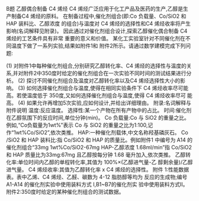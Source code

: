 B题 乙醇偶合制备 C4 烯烃
C4 烯烃广泛应用于化工产品及医药的生产,乙醇是生产制备C4 烯烃的原料。 在制备过程中,催化剂组合(即:Co 负载量、Co/SiO2 和 HAP 装料比、乙醇浓度 的组合)与温度对 C4 烯烃的选择性和C4 烯烃收率将产生影响(名词解释见附录)。 因此通过对催化剂组合设计,探索乙醇催化偶合制备 C4 烯烃的工艺条件具有非常 重要的意义和价值。
某化工实验室针对不同催化剂在不同温度下做了一系列实验,结果如附件1和 附件2所示。请通过数学建模完成下列问题:

(1) 对附件1中每种催化剂组合,分别研究乙醇转化率、C4 烯烃的选择性与温度的关系,并对附件2中350度时给定的催化剂组合在一次实验不同时间的测试结果进行分析。
(2) 探讨不同催化剂组合及温度对乙醇转化率以及C4 烯烃选择性大小的影响。
(3) 如何选择催化剂组合与温度,使得在相同实验条件下 C4 烯烃收率尽可能高。若使温度低于 350度,又如何选择催化剂组合与温度,使得 C4 烯烃收率尽可 能高。
(4) 如果允许再增加5次实验,应如何设计,并给出详细理由。
附录:名词解释与附件说明
温度:反应温度。
选择性:某一个产物在所有产物中的占比。
时间:催化剂在乙醇氛围下的反应时间,单位分钟(min)。
Co 负载量:Co 与 SiO2 的重量之比。例如,“Co负载量为1wt%”表示 Co 与 SiO2 的重量之比为1:100,记作“1wt%Co/SiO2”,依次类推。
HAP:一种催化剂载体,中文名称羟基磷灰石。
Co /SiO2 和 HAP 装料比:指 Co/SiO2 和 HAP 的质量比。例如附件1 中编号为 A14 的催化剂组合“33mg 1wt%Co/SiO2-67mg HAP-乙醇浓度 1.68ml/min”指 Co/SiO2 和 HAP 质量比为33mg:67mg 且乙醇按每分钟 1.68 毫升加入,依次类推。
乙醇转化率:单位时间内乙醇的单程转化率,其值为 100%×(乙醇进气量-乙 醇剩余量)/乙醇进气量。
C4 烯烃收率:其值为乙醇转化率 x C4 烯烃的选择性。
附件 1:性能数据表。表中乙烯、C4 烯烃、乙醛、碳数为 4-12 脂肪醇等均为 反应的生成物;编号A1-A14 的催化剂实验中使用装料方式 I,B1~B7的催化剂实 验中使用装料方式Ⅱ。
附件2:350度时给定的某种催化剂组合的测试数据。
